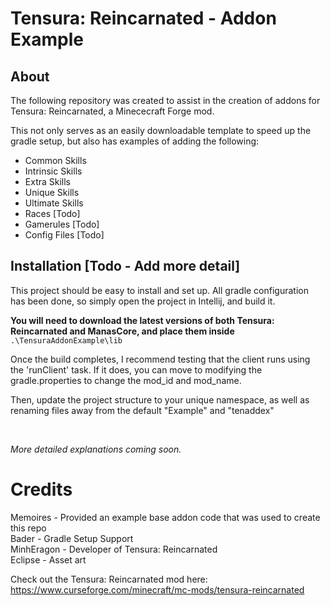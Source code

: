 # Tensura: Reincarnated - Addon Example

## About
The following repository was created to assist in the creation of addons for Tensura: Reincarnated, a Minececraft Forge mod. 

This not only serves as an easily downloadable template to speed up the gradle setup, but also has examples of adding the following:

* Common Skills
* Intrinsic Skills
* Extra Skills
* Unique Skills
* Ultimate Skills
* Races [Todo]
* Gamerules [Todo]
* Config Files [Todo]


## Installation [Todo - Add more detail]
This project should be easy to install and set up. All gradle configuration has been done, so simply open the project in Intellij, and build it.

**You will need to download the latest versions of both Tensura: Reincarnated and ManasCore, and place them inside**
```.\TensuraAddonExample\lib```

Once the build completes, I recommend testing that the client runs using the 'runClient' task. If it does, you can move to modifying the gradle.properties to change the mod_id and mod_name.

Then, update the project structure to your unique namespace, as well as renaming files away from the default "Example" and "tenaddex"

<br>

_More detailed explanations coming soon._


# Credits
Memoires - Provided an example base addon code that was used to create this repo <br>
Bader - Gradle Setup Support <br>
MinhEragon - Developer of Tensura: Reincarnated <br>
Eclipse - Asset art <br>

Check out the Tensura: Reincarnated mod here: https://www.curseforge.com/minecraft/mc-mods/tensura-reincarnated
